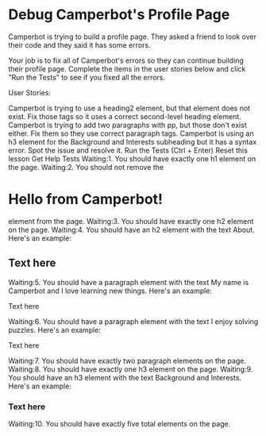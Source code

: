 # Debug Camperbot's Profile Page

Camperbot is trying to build a profile page. They asked a friend to look over their code and they said it has some errors.

Your job is to fix all of Camperbot's errors so they can continue building their profile page. Complete the items in the user stories below and click "Run the Tests" to see if you fixed all the errors.

User Stories:

Camperbot is trying to use a heading2 element, but that element does not exist. Fix those tags so it uses a correct second-level heading element.
Camperbot is trying to add two paragraphs with pp, but those don't exist either. Fix them so they use correct paragraph tags.
Camperbot is using an h3 element for the Background and Interests subheading but it has a syntax error. Spot the issue and resolve it.
Run the Tests (Ctrl + Enter)
Reset this lesson
Get Help
Tests
Waiting:1. You should have exactly one h1 element on the page.
Waiting:2. You should not remove the <h1>Hello from Camperbot!</h1> element from the page.
Waiting:3. You should have exactly one h2 element on the page.
Waiting:4. You should have an h2 element with the text About. Here's an example: <h2>Text here</h2>
Waiting:5. You should have a paragraph element with the text My name is Camperbot and I love learning new things. Here's an example: <p>Text here</p>
Waiting:6. You should have a paragraph element with the text I enjoy solving puzzles. Here's an example: <p>Text here</p>
Waiting:7. You should have exactly two paragraph elements on the page.
Waiting:8. You should have exactly one h3 element on the page.
Waiting:9. You should have an h3 element with the text Background and Interests. Here's an example: <h3>Text here</h3>
Waiting:10. You should have exactly five total elements on the page.